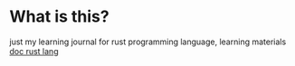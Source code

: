 # What is this?

just my learning journal for rust programming language, learning materials [doc rust lang](https://doc.rust-lang.org/rust-by-example "https://doc.rust-lang.org/rust-by-example")
